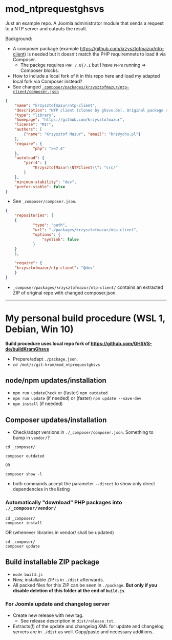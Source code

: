 # mod_ntprequestghsvs

Just an example repo. A Joomla administrator module that sends a request to a NTP server and outputs the result.

Background:
- A composer package (example https://github.com/krzysztofmazur/ntp-client) is needed but it doesn't match the PHP requiremnets to load it via Composer.
  - The packge requires `PHP 7.0|7.1` but I have `PHP8` running => Composer blocks.
- How to include a local fork of it in this repo here and load my adapted local fork via Composer instead?
- See changed [`_composer/packages/krzysztofmazur/ntp-client/composer.json`](https://github.com/GHSVS-de/mod_ntprequestghsvs/blob/main/_composer/packages/krzysztofmazur/ntp-client/composer.json)

```json
{
	"name": "krzysztofmazur/ntp-client",
	"description": "NTP client (cloned by ghsvs.de). Original packege does not support PHP > 7.1",
	"type": "library",
	"homepage": "https://github.com/krzysztofmazur",
	"license": "MIT",
	"authors": [
		{"name": "Krzysztof Mazur", "email": "krz@ychu.pl"}
	],
	"require": {
			"php": ">=7.4"
	},
	"autoload": {
		"psr-4": {
			"KrzysztofMazur\\NTPClient\\": "src/"
		}
	},
	"minimum-stability": "dev",
	"prefer-stable": false
}

```
- See `_composer/composer.json`.

```json
{
	"repositories": [
    {
			"type": "path",
			"url": "./packages/krzysztofmazur/ntp-client",
			"options": {
				"symlink": false
			}
    }
	],

	"require": {
    "krzysztofmazur/ntp-client": "@dev"
	}
}

```

- `_composer/packages/krzysztofmazur/ntp-client/` contains an extracted ZIP of original repo with changed composer.json.

-----------------------------------------------------

# My personal build procedure (WSL 1, Debian, Win 10)

**Build procedure uses local repo fork of https://github.com/GHSVS-de/buildKramGhsvs**

- Prepare/adapt `./package.json`.
- `cd /mnt/z/git-kram/mod_ntprequestghsvs`

## node/npm updates/installation
- `npm run updateCheck` or (faster) `npm outdated`
- `npm run update` (if needed) or (faster) `npm update --save-dev`
- `npm install` (if needed)

## Composer updates/installation
- Check/adapt versions in `./_composer/composer.json`. Something to bump in `vendor/`?

```
cd _composer/

composer outdated

OR

composer show -l
```
- both commands accept the parameter `--direct` to show only direct dependencies in the listing

### Automatically "download" PHP packages into `./_composer/vendor/`

```
cd _composer/
composer install
```

OR
(whenever libraries in vendor/ shall be updated)

```
cd _composer/
composer update
```

## Build installable ZIP package
- `node build.js`
- New, installable ZIP is in `./dist` afterwards.
- All packed files for this ZIP can be seen in `./package`. **But only if you disable deletion of this folder at the end of `build.js`**.

### For Joomla update and changelog server
- Create new release with new tag.
  - See release description in `dist/release.txt`.
- Extracts(!) of the update and changelog XML for update and changelog servers are in `./dist` as well. Copy/paste and necessary additions.
